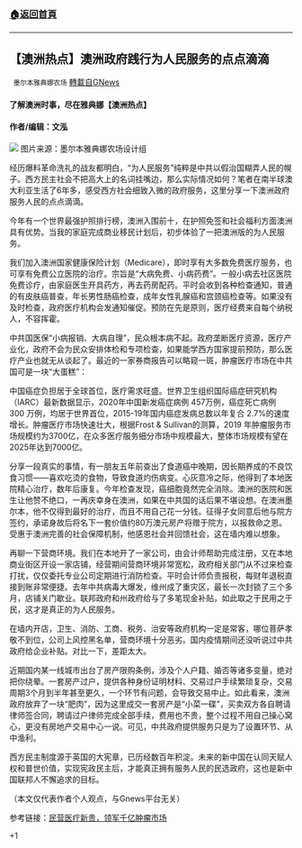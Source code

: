 ###  [:house:返回首頁](https://github.com/ourhimalayas/txt)
---

## 【澳洲热点】澳洲政府践行为人民服务的点点滴滴
` 墨尔本雅典娜农场` [轉載自GNews](https://gnews.org/zh-hans/1331615/)

#### **了解澳洲时事，尽在雅典娜【澳洲热点】**

#### 作者/编辑：文泓
![]()![](https://gnews-media-offload.s3.amazonaws.com/wp-content/uploads/2021/06/18075523/Picture1-30.png)
图片来源：墨尔本雅典娜农场设计组

经历爆料革命洗礼的战友都明白，“为人民服务”纯粹是中共以假治国糊弄人民的幌子。西方民主社会不把高大上的名词挂嘴边，那么实际情况如何？笔者在南半球澳大利亚生活了6年多，感受西方社会细致入微的政府服务，这里分享一下澳洲政府服务人民的点点滴滴。

今年有一个世界最强护照排行榜，澳洲入围前十，在护照免签和社会福利方面澳洲具有优势。当我的家庭完成商业移民计划后，初步体验了一把澳洲版的为人民服务。

我们加入澳洲国家健康保险计划（Medicare），即时享有大多数免费医疗服务，也可享有免费公立医院的治疗。宗旨是“大病免费、小病药费”。一般小病去社区医院免费诊疗，由家庭医生开具药方，再去药房配药。平时会收到各种检查通知，普通的有皮肤癌普查，年长男性肠癌检查，成年女性乳腺癌和宫颈癌检查等。如果没有及时检查，政府医疗机构会发通知催促。预防在先是原则，医疗经费来自每个纳税人，不容挥霍。

中共国医保“小病报销、大病自理”，民众根本病不起。政府垄断医疗资源，医疗产业化，政府不会为民众安排体检和专项检查，如果能学西方国家提前预防，那么医疗产业也就无从谈起了。最近的一家券商报告可以略窥一斑，肿瘤医疗市场在中共国可是一块“大蛋糕”：

中国癌症负担居于全球首位，医疗需求旺盛。世界卫生组织国际癌症研究机构（IARC）最新数据显示，2020年中国新发癌症病例 457万例，癌症死亡病例 300 万例，均居于世界首位，2015-19年国内癌症发病总数以年复合 2.7%的速度增长。肿瘤医疗市场快速壮大，根据Frost & Sullivan的测算，2019 年肿瘤服务市场规模约为3700亿，在众多医疗服务细分市场中规模最大，整体市场规模有望在2025年达到7000亿。

分享一段真实的事情，有一朋友五年前查出了食道癌中晚期，因长期养成的不良饮食习惯——喜欢吃烫的食物，导致食道灼伤病变。心灰意冷之际，他得到了本地医院精心治疗，数年后康复。今年检查发现，癌细胞竟然完全消除。澳洲的医院和医生让他赞不绝口，一再庆幸身在澳洲，如果在中共国的话后果不堪设想。在澳洲墨尔本，他不仅得到最好的治疗，而且不用自己花一分钱。征得子女同意后他与院方签约，承诺身故后将名下一套价值约80万澳元房产将赠于院方，以报救命之恩。受惠于澳洲完善的社会保障机制，他感恩社会并回馈社会，这在墙内难以想象。

再聊一下营商环境。我们在本地开了一家公司，由会计师帮助完成注册，又在本地商业街区开设一家店铺，经营期间营商环境非常宽松，政府相关部门从不过来检查打扰，仅仅委托专业公司定期进行消防检查。平时会计师负责报税，每财年退税直接到账非常便捷。去年中共病毒大爆发，维州成了重灾区，最长一次封锁了三个多月，店铺关门歇业。联邦政府和州政府给与了多笔现金补贴，如此取之于民用之于民，这才是真正的为人民服务。

在墙内开店，卫生、消防、工商、税务、治安等政府机构一定是常客，哪位菩萨孝敬不到位，公司上风控黑名单，营商环境十分恶劣。国内疫情期间还没听说过中共政府给企业补贴。对比一下，差距太大。

近期国内某一线城市出台了房产限购条例，涉及个人户籍、婚否等诸多变量，绝对把你绕晕。一套房产过户，提供各种身份证明材料、交易过户手续繁琐复杂，交易周期3个月到半年甚至更久，一个环节有问题，会导致交易中止。如此看来，澳洲政府放弃了一块“肥肉”，因为这里成交一套房产是“小菜一碟”，买卖双方各自聘请律师签合同，聘请过户律师完成全部手续，费用也不贵，整个过程不用自己操心窝心，更没有房地产交易中心一说。可见，中共政府提供服务只是为了设置环节、从中渔利。

西方民主制度源于英国的大宪章，已历经数百年积淀。未来的新中国在认同天赋人权和普世价值，实现宪政民主后，才能真正拥有服务人民的民选政府，这也是新中国联邦人不懈追求的目标。

（本文仅代表作者个人观点，与Gnews平台无关）

参考链接：[民营医疗新贵，领军千亿肿瘤市场](https://pdf.dfcfw.com/pdf/H3_AP202103161472352856_1.pdf?1615886600000.pdf)

+1
